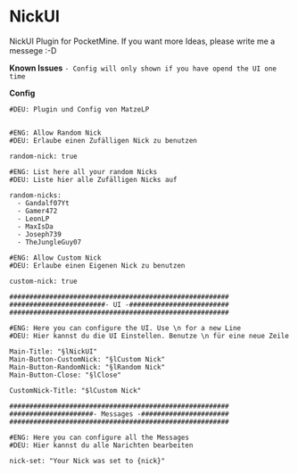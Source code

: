 # NickUI
NickUI Plugin for PocketMine. If you want more Ideas, please write me a messege :-D


**Known Issues**
```- Config will only shown if you have opend the UI one time```



**Config**

```#ENG: Plugin and Config made by MatzeLP
#DEU: Plugin und Config von MatzeLP


#ENG: Allow Random Nick
#DEU: Erlaube einen Zufälligen Nick zu benutzen

random-nick: true

#ENG: List here all your random Nicks
#DEU: Liste hier alle Zufälligen Nicks auf

random-nicks:
  - Gandalf07Yt
  - Gamer472
  - LeonLP
  - MaxIsDa
  - Joseph739
  - TheJungleGuy07

#ENG: Allow Custom Nick
#DEU: Erlaube einen Eigenen Nick zu benutzen

custom-nick: true

#######################################################
########################- UI -#########################
#######################################################

#ENG: Here you can configure the UI. Use \n for a new Line
#DEU: Hier kannst du die UI Einstellen. Benutze \n für eine neue Zeile

Main-Title: "§lNickUI"
Main-Button-CustomNick: "§lCustom Nick"
Main-Button-RandomNick: "§lRandom Nick"
Main-Button-Close: "§lClose"

CustomNick-Title: "$lCustom Nick"

#######################################################
#####################- Messages -######################
#######################################################

#ENG: Here you can configure all the Messages
#DEU: Hier kannst du alle Narichten bearbeiten

nick-set: "Your Nick was set to {nick}"
```
